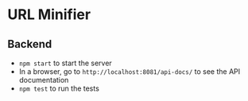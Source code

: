 # URL Minifier

## Backend
- `npm start` to start the server
- In a browser, go to `http://localhost:8081/api-docs/` to see the API documentation
- `npm test` to run the tests
